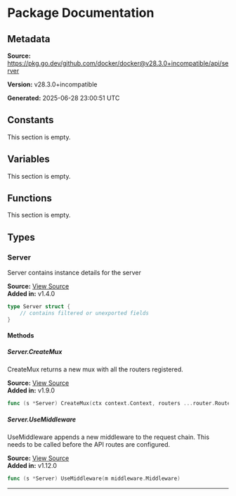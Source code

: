 # Package Documentation

## Metadata

**Source:** https://pkg.go.dev/github.com/docker/docker@v28.3.0+incompatible/api/server

**Version:** v28.3.0+incompatible

**Generated:** 2025-06-28 23:00:51 UTC

## Constants

This section is empty.

## Variables

This section is empty.

## Functions

This section is empty.

## Types

### Server

Server contains instance details for the server

**Source:** [View Source](https://github.com/docker/docker/blob/v28.3.0/api/server/server.go#L26)  
**Added in:** v1.4.0

```go
type Server struct {
	// contains filtered or unexported fields
}
```

#### Methods

##### Server.CreateMux

CreateMux returns a new mux with all the routers registered.

**Source:** [View Source](https://github.com/docker/docker/blob/v28.3.0/api/server/server.go#L85)  
**Added in:** v1.9.0

```go
func (s *Server) CreateMux(ctx context.Context, routers ...router.Router) *mux.Router
```

##### Server.UseMiddleware

UseMiddleware appends a new middleware to the request chain.
This needs to be called before the API routes are configured.

**Source:** [View Source](https://github.com/docker/docker/blob/v28.3.0/api/server/server.go#L32)  
**Added in:** v1.12.0

```go
func (s *Server) UseMiddleware(m middleware.Middleware)
```

---

